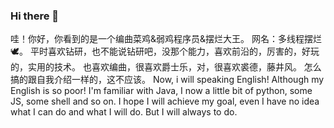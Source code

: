 ### Hi there 👋

<!--
**BuguBuguNooo/BuguBuguNooo** is a ✨ _special_ ✨ repository because its `README.md` (this file) appears on your GitHub profile.

Here are some ideas to get you started:

- 🔭 I’m currently working on ...
- 🌱 I’m currently learning ...
- 👯 I’m looking to collaborate on ...
- 🤔 I’m looking for help with ...
- 💬 Ask me about ...
- 📫 How to reach me: ...
- 😄 Pronouns: ...
- ⚡ Fun fact: ...
-->
哇！你好，你看到的是一个编曲菜鸡&弱鸡程序员&摆烂大王。
网名：多线程摆烂🕊。
平时喜欢钻研，也不能说钻研吧，没那个能力，喜欢前沿的，厉害的，好玩的，实用的技术。
也喜欢编曲，很喜欢爵士乐，对，很喜欢裘德，藤井风。
怎么搞的跟自我介绍一样的，这不应该。
Now, i will speaking English!
Although my English is so poor!
I'm familiar with Java, I now a little bit of python, some JS, some shell and so on.
I hope I will achieve my goal, even I have no idea what I can do and what I will do.
But I will always to do.
